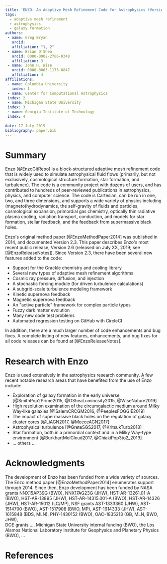 ```yaml
---
title: 'ENZO: An Adaptive Mesh Refinement Code for Astrophysics (Version 2.6) '
tags:
  - adaptive mesh refinement
  - astrophysics
  - galaxy formation 
authors:
 - name: Greg Bryan
   orcid: 
   affiliation: "1, 2"
 - name: Brian O'Shea
   orcid: 0000-0002-2786-0348
   affiliation: 3
 - name: John H. Wise
   orcid: 0000-0003-1173-8847
   affiliation: 4
affiliations:
 - name: Columbia University
   index: 1
 - name: Center for Computational Astrophysics
 index: 2
 - name: Michigan State University
 index: 3
 - name: Georgia Institute of Technology
 index: 4
 
date: 17 July 2019
bibliography: paper.bib
---
```


# Summary



Enzo [@EnzoGitRepo] is a block-structured adaptive mesh refinement code that is widely used to simulate astrophysical fluid flows (primarily, but not exclusively, cosmological structure formation, star formation, and turbulence).  The code is a community project with dozens of users, and has contributed to hundreds of peer-reviewed publications in astrophysics, physics, and computer science.
The code is Cartesian, can be run in one, two, and three dimensions, and supports a wide variety of physics including (magneto)hydrodynamics, the self-gravity of fluids and particles, cosmological expansion, primordial gas chemistry, optically thin radiative plasma cooling, radiation transport, conduction, and models for star formation, stellar feedback, and the feedback from supermassive black holes.

Enzo's original method paper [@EnzoMethodPaper2014] was published in 2014, and documented Version 2.3.  This paper describes Enzo's most recent public release, Version 2.6 (released on July XX, 2019; see [@EnzoReleaseNotes]).  Since Version 2.3, there have been several new features added to the code:

* Support for the Grackle chemistry and cooling library
* Several new types of adaptive mesh refinement algorithms 
* Cosmic ray pressure, diffusion, and injection
* A stochastic forcing module (for driven turbulence calculations)
* A subgrid-scale turbulence modeling framework
* Kinetic supernova feedback 
* Magnetic supernova feedback
* An "active particle" framework for complex particle types
* Fuzzy dark matter evolution  
* Many new code test problems
* Automated regression testing on GitHub with CircleCI

In addition, there are a much larger number of code enhancements and bug fixes.  A complete listing of new features, enhancements, and bug fixes for all code releases can be found at [@EnzoReleaseNotes].

# Research with Enzo

Enzo is used extensively in the astrophysics research community.  A few recent notable research areas that have benefited from the use of Enzo include:

* Exploration of galaxy formation in the early universe [@SmithPop2Prime2015, @OSheaLuminosity2015, @WiseNature2019] 
* High resolution examination of the circumgalactic medium around Milky Way-like galaxies [@SalemCRCGM2016, @PeeplesFOGGIE2019]
* The impact of supermassive black holes on the regulation of galaxy cluster cores [@LiAGN2017, @MeeceAGN2017]
* Astrophysical turbulence [@GreteSGS2017, @KritsukTurb2018]
* Star formation, both in a primordial context and in a Milky Way-type environment [@BurkhartMolCloud2017, @ChiakiPop3to2_2019]
* ... others ...

# Acknowledgments

The development of Enzo has been funded from a wide variety of sources.  The Enzo method paper [@EnzoMethodPaper2014] enumerates support through 2014.  Since then, Enzo development has been funded by 
NASA grants NNX15AP39G (BWO),
NNX17AG23G (JHW), 
HST-AR-13261.01-A (BWO), 
HST-AR-13895 (JHW), 
HST-AR-14315.001-A (BWO), 
HST-AR-14326 (JHW), 
HST-AR-15012 (LC/MP), 
NSF grants AST-1333360 (JHW), 
AST-1514700 (BWO), 
AST-1517908 (BWO, MP), 
AST-1614333 (JHW), 
AST-1615848 (BDS, MLN), 
PHY-1430152 (BWO), 
OAC-1835213 (GB, MLN, BWO, JHW),  
DOE grants ..., 
Michigan State University internal funding (BWO), 
the Los Alamos National Laboratory Institute for Geophysics and Planetary Physics (BWO), 
...

# References
